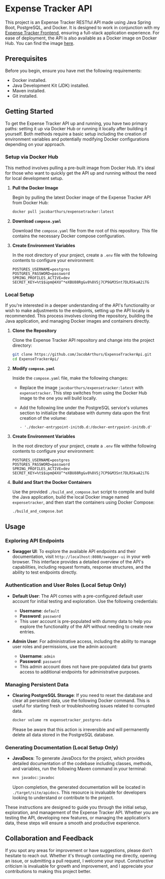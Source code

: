 # Expense Tracker API

This project is an Expense Tracker RESTful API made using Java Spring Boot, PostgreSQL, and Docker. It is designed to work in conjunction with my [Expense Tracker Frontend](https://github.com/JacobArthurs/expense-tracker-frontend), ensuring a full-stack application experience. For ease of deployment, the API is also available as a Docker image on Docker Hub. You can find the image [here](https://hub.docker.com/repository/docker/jacobarthurs/expensetracker).

## Prerequisites

Before you begin, ensure you have met the following requirements:

- Docker installed.
- Java Development Kit (JDK) installed.
- Maven installed.
- Git installed.

## Getting Started

To get the Expense Tracker API up and running, you have two primary paths: setting it up via Docker Hub or running it locally after building it yourself. Both methods require a basic setup including the creation of environment variables and potentially modifying Docker configurations depending on your approach.

### Setup via Docker Hub

This method involves pulling a pre-built image from Docker Hub. It's ideal for those who want to quickly get the API up and running without the need for local development setup.

1. **Pull the Docker Image**

   Begin by pulling the latest Docker image of the Expense Tracker API from Docker Hub:

    ```bash
    docker pull jacobarthurs/expensetracker:latest
    ```

2. **Download `compose.yaml`**

   Download the `compose.yaml` file from the root of this repository. This file contains the necessary Docker compose configuration.

3. **Create Environment Variables**

   In the root directory of your project, create a `.env` file with the following contents to configure your environment:

   ```text
   POSTGRES_USERNAME=postgres
   POSTGRES_PASSWORD=password
   SPRING_PROFILES_ACTIVE=dev
   SECRET_KEY=%t$$upm@4XU^*eXBU88Rg&v8%8VSj7CP9&M3Snt7DLRSkaA2iTG
   ```

### Local Setup

If you're interested in a deeper understanding of the API's functionality or wish to make adjustments to the endpoints, setting up the API locally is recommended. This process involves cloning the repository, building the Java application, and managing Docker images and containers directly.

1. **Clone the Repository**

   Clone the Expense Tracker API repository and change into the project directory:

   ```bash
   git clone https://github.com/JacobArthurs/ExpenseTrackerApi.git
   cd ExpenseTrackerApi/
   ```

2. **Modify `compose.yaml`**

    Inside the `compose.yaml` file, make the following changes:
    - Replace the image `jacobarthurs/expensetracker:latest` with `expensetracker`. This step switches from using the Docker Hub image to the one you will build locally.
    - Add the following line under the PostgreSQL service's volumes section to initialize the database with dummy data upon the first creation of the volume:

        ```text
        - './docker-entrypoint-initdb.d:/docker-entrypoint-initdb.d'
        ```

3. **Create Environment Variables**

    In the root directory of your project, create a `.env` file withthe following contents to configure your environment:

    ```text
    POSTGRES_USERNAME=postgres
    POSTGRES_PASSWORD=password
    SPRING_PROFILES_ACTIVE=dev
    SECRET_KEY=%t$$upm@4XU^*eXBU88Rg&v8%8VSj7CP9&M3Snt7DLRSkaA2iTG
    ```
  
4. **Build and Start the Docker Containers**

    Use the provided `./build_and_compose.bat` script to compile and build the Java application, build the local Docker image named `expensetracker`, and then start the containers using Docker Compose:

    ```bash
    ./build_and_compose.bat
    ```

## Usage

### Exploring API Endpoints

- **Swagger UI**: To explore the available API endpoints and their documentation, visit `http://localhost:8080/swagger-ui` in your web browser. This interface provides a detailed overview of the API's capabilities, including request formats, response structures, and the ability to test endpoints directly.

### Authentication and User Roles (Local Setup Only)

- **Default User**: The API comes with a pre-configured default user account for initial testing and exploration. Use the following credentials:
  - **Username**: `default`
  - **Password**: `password`
  - This user account is pre-populated with dummy data to help you explore the functionality of the API without needing to create new entries.

- **Admin User**: For administrative access, including the ability to manage user roles and permissions, use the admin account:
  - **Username**: `admin`
  - **Password**: `password`
  - This admin account does not have pre-populated data but grants access to additional endpoints for administrative purposes.

### Managing Persistent Data

- **Clearing PostgreSQL Storage**: If you need to reset the database and clear all persistent data, use the following Docker command. This is useful for starting fresh or troubleshooting issues related to corrupted data.

    ```bash
    docker volume rm expensetracker_postgres-data
    ```

    Please be aware that this action is irreversible and will permanently delete all data stored in the PostgreSQL database.

### Generating Documentation (Local Setup Only)

- **JavaDocs**: To generate JavaDocs for the project, which provides detailed documentation of the codebase including classes, methods, and variables, run the following Maven command in your terminal:

    ```bash
    mvn javadoc:javadoc
    ```

    Upon completion, the generated documentation will be located in `./target/site/apidocs`. This resource is invaluable for developers looking to understand or contribute to the project.

These instructions are designed to guide you through the initial setup, exploration, and management of the Expense Tracker API. Whether you are testing the API, developing new features, or managing the application's data, these steps will ensure a smooth and productive experience.

## Collaboration and Feedback

If you spot any areas for improvement or have suggestions, please don't hesitate to reach out. Whether it's through contacting me directly, opening an issue, or submitting a pull request, I welcome your input. Constructive criticism is invaluable for growth and improvement, and I appreciate your contributions to making this project better.
